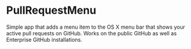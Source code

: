# PullRequestMenu

Simple app that adds a menu item to the OS X menu bar that shows your active pull requests on GitHub. Works on the public GitHub as well as Enterprise GitHub installations.
